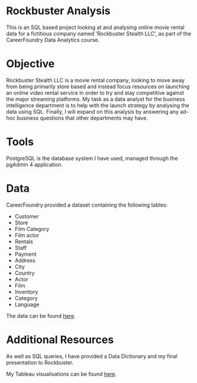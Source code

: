 # Rockbuster Analysis
This is an SQL based project looking at and analysing online movie rental data for a fictitious company named 'Rockbuster Stealth LLC', as part of the CareerFoundry Data Analytics course.
# Objective
Rockbuster Stealth LLC is a movie rental company, looking to move away from being primarily store based and instead focus resources on launching an online video rental service in order to try and stay competitive against the major streaming platforms. My task as a data analyst for the business intelligence department is to help with the launch strategy by analysing the data using SQL. Finally, I will expand on this analysis by answering any ad-hoc business questions that other departments may have.
# Tools
PostgreSQL is the database system I have used, managed through the pgAdmin 4 application.
# Data
CareerFoundry provided a dataset containing the following tables:
- Customer
- Store
- Film Category
- Film actor
- Rentals
- Staff
- Payment
- Address
- City
- Country
- Actor
- Film
- Inventory
- Category
- Language

The data can be found [here](http://www.postgresqltutorial.com/wp-content/uploads/2019/05/dvdrental.zip).
# Additional Resources
As well as SQL queries, I have provided a Data Dictionary and my final presentation to Rockbuster.

My Tableau visualisations can be found [here](https://public.tableau.com/app/profile/thomas.shaw/viz/RockbusterVisualisations/CustomerPieChart).
